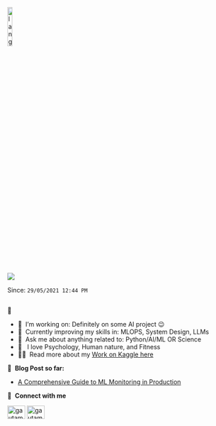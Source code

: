 <p align="left"><img width=15%" src="https://github.com/alansmathew/alansmathew/raw/master/lang.gif" alt="lang image here" /></p>


![](https://komarev.com/ghpvc/?username=NembotJules&style=plastic&color=ff69b4)

Since: `29/05/2021 12:44 PM`
##
 :rofl:

- 🔭 &nbsp;I’m working on: Definitely on some AI project :wink:
- 🌱 &nbsp;Currently improving my skills in: MLOPS, System Design, LLMs
- 💬 &nbsp;Ask me about anything related to: Python/AI/ML OR Science
- 🧠 &nbsp; I love Psychology, Human nature, and Fitness
- 👨‍💻 &nbsp;Read more about my [Work on Kaggle here](https://www.kaggle.com/juniorbertrand)


📕 &nbsp;**Blog Post so far:**
<!-- BLOG-POST-LIST:START -->
- [A Comprehensive Guide to ML Monitoring in Production](https://medium.com/@juniorbertrand761/a-comprehensive-guide-to-ml-monitoring-in-production-e202fe1da3d0)

<!-- BLOG-POST-LIST:END -->


<!--
<a href="">
  <img align="centre" src="https://github-readme-stats.vercel.app/api?username=deshwalmahesh&count_private=true&include_all_commits=true&show_icons=true&title_color=007bff&text_color=e7e7e7&icon_color=007bff&bg_color=171c28" />
<a />
  
![Top Langs](https://github-readme-stats.vercel.app/api/top-langs/?username=deshwalmahesh&layout=compact&title_color=007bff&text_color=e7e7e7&icon_color=007bff&bg_color=171c28)
-->



🔗 &nbsp;**Connect with me**
<p align="left">
<a href="https://www.linkedin.com/in/nembotjules/" target="blank"><img align="center" src="https://raw.githubusercontent.com/rahuldkjain/github-profile-readme-generator/master/src/images/icons/Social/linked-in-alt.svg" alt="gautamkrishnar" height="30" width="40" /></a>
<a href="https://www.instagram.com/livremindset/" target="blank"><img align="center" src="https://raw.githubusercontent.com/rahuldkjain/github-profile-readme-generator/master/src/images/icons/Social/instagram.svg" alt="gautamkrishnar" height="30" width="40" /></a>
